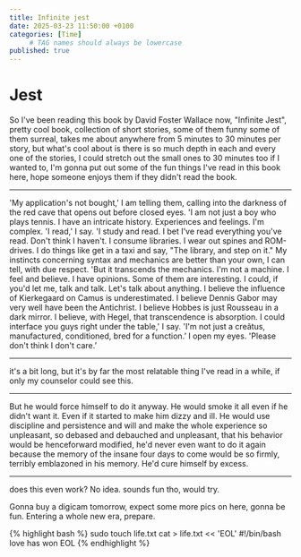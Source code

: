 ```yaml
---
title: Infinite jest
date: 2025-03-23 11:50:00 +0100
categories: [Time]
     # TAG names should always be lowercase
published: true
---
```


# Jest

So I've been reading this book by David Foster Wallace now, "Infinite Jest", pretty cool book, collection of short stories, some of them funny some of them surreal, takes me about anywhere from 5 minutes to 30 minutes per story, but what's cool about is there is so much depth in each and every one of the stories, I could stretch out the small ones to 30 minutes too if I wanted to, I'm gonna put out some of the fun things I've read in this book here, hope someone enjoys them if they didn't read the book.

---


'My application's not bought,' I am telling them, calling into the darkness of the red cave that opens out before closed eyes. 'I
am not just a boy who plays tennis. I have an intricate history. Experiences and feelings. I'm complex.
'I read,' I say. 'I study and read. I bet I've read everything you've read. Don't think I haven't. I consume libraries. I wear out
spines and ROM-drives. I do things like get in a taxi and say, "The library, and step on it." My instincts concerning syntax and
mechanics are better than your own, I can tell, with due respect.
'But it transcends the mechanics. I'm not a machine. I feel and believe. I have opinions. Some of them are interesting. I could,
if you'd let me, talk and talk. Let's talk about anything. I believe the influence of Kierkegaard on Camus is underestimated. I
believe Dennis Gabor may very well have been the Antichrist. I believe Hobbes is just Rousseau in a dark mirror. I believe, with
Hegel, that transcendence is absorption. I could interface you guys right under the table,' I say. 'I'm not just a creãtus,
manufactured, conditioned, bred for a function.’
I open my eyes. 'Please don't think I don't care.’

---

it's a bit long, but it's by far the most relatable thing I've read in a while, if only my counselor could see this.

---

But he would force himself to do it anyway. He would smoke it all even if he didn't
want it. Even if it started to make him dizzy and ill. He would use discipline and persistence and will and make the whole
experience so unpleasant, so debased and debauched and unpleasant, that his behavior would be henceforward modified, he'd
never even want to do it again because the memory of the insane four days to come would be so firmly, terribly emblazoned in his
memory. He'd cure himself by excess.

---

does this even work? No idea. sounds fun tho, would try. 

Gonna buy a digicam tomorrow, expect some more pics on here, gonna be fun. Entering a whole new era, prepare.

{% highlight bash %}
sudo touch life.txt
cat > life.txt << 'EOL'
#!/bin/bash
love has won
EOL
{% endhighlight %}


